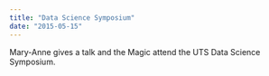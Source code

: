 ```yaml
---
title: "Data Science Symposium"
date: "2015-05-15"
---
```

Mary-Anne gives a talk and the Magic attend the UTS Data Science Symposium.